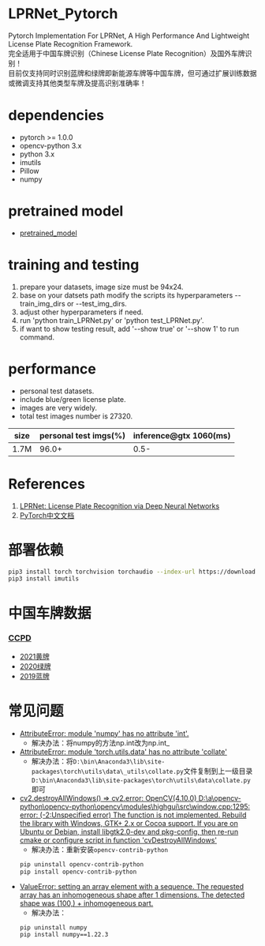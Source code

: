 # LPRNet_Pytorch
Pytorch Implementation For LPRNet, A High Performance And Lightweight License Plate Recognition Framework.  
完全适用于中国车牌识别（Chinese License Plate Recognition）及国外车牌识别！  
目前仅支持同时识别蓝牌和绿牌即新能源车牌等中国车牌，但可通过扩展训练数据或微调支持其他类型车牌及提高识别准确率！

# dependencies

- pytorch >= 1.0.0
- opencv-python 3.x
- python 3.x
- imutils
- Pillow
- numpy

# pretrained model

* [pretrained_model](https://github.com/sirius-ai/LPRNet_Pytorch/tree/master/weights/)

# training and testing

1. prepare your datasets, image size must be 94x24.
2. base on your datsets path modify the scripts its hyperparameters --train_img_dirs or --test_img_dirs.
3. adjust other hyperparameters if need.
4. run 'python train_LPRNet.py' or 'python test_LPRNet.py'.
5. if want to show testing result, add '--show true' or '--show 1' to run command.

# performance

- personal test datasets.
- include blue/green license plate.
- images are very widely.
- total test images number is 27320.

|  size  | personal test imgs(%) | inference@gtx 1060(ms) |
| ------ | --------------------- | ---------------------- |
|  1.7M  |         96.0+         |          0.5-          |

# References

1. [LPRNet: License Plate Recognition via Deep Neural Networks](https://arxiv.org/abs/1806.10447v1)
2. [PyTorch中文文档](https://pytorch-cn.readthedocs.io/zh/latest/)

# 部署依赖
```bash
pip3 install torch torchvision torchaudio --index-url https://download.pytorch.org/whl/cu118
pip3 install imutils
```

# 中国车牌数据
### [CCPD](https://github.com/detectRecog/CCPD)
- [2021黄牌](https://aistudio.baidu.com/datasetdetail/101671)
- [2020绿牌](https://aistudio.baidu.com/datasetdetail/101595)
- [2019蓝牌](https://aistudio.baidu.com/datasetdetail/101613)

# 常见问题
- [AttributeError: module 'numpy' has no attribute 'int'.](https://blog.csdn.net/weixin_46669612/article/details/129624331)
    - 解决办法：将numpy的方法np.int改为np.int_
- [AttributeError: module 'torch.utils.data' has no attribute 'collate'](https://blog.csdn.net/weixin_45354497/article/details/129755744)
    - 解决办法：将`D:\bin\Anaconda3\lib\site-packages\torch\utils\data\_utils\collate.py`文件复制到上一级目录`D:\bin\Anaconda3\lib\site-packages\torch\utils\data\collate.py`即可
- [cv2.destroyAllWindows() => cv2.error: OpenCV(4.10.0) D:\a\opencv-python\opencv-python\opencv\modules\highgui\src\window.cpp:1295: error: (-2:Unspecified error) The function is not implemented. Rebuild the library with Windows, GTK+ 2.x or Cocoa support. If you are on Ubuntu or Debian, install libgtk2.0-dev and pkg-config, then re-run cmake or configure script in function 'cvDestroyAllWindows'](https://blog.csdn.net/tsyccnh/article/details/102915803)
    - 解决办法：重新安装`opencv-contrib-python`
    ```bash
    pip uninstall opencv-contrib-python
    pip install opencv-contrib-python
    ```
- [ValueError: setting an array element with a sequence. The requested array has an inhomogeneous shape after 1 dimensions. The detected shape was (100,) + inhomogeneous part.](https://blog.csdn.net/qwerpoiu66/article/details/130902870)
    - 解决办法：
    ```
    pip uninstall numpy
    pip install numpy==1.22.3
    ```